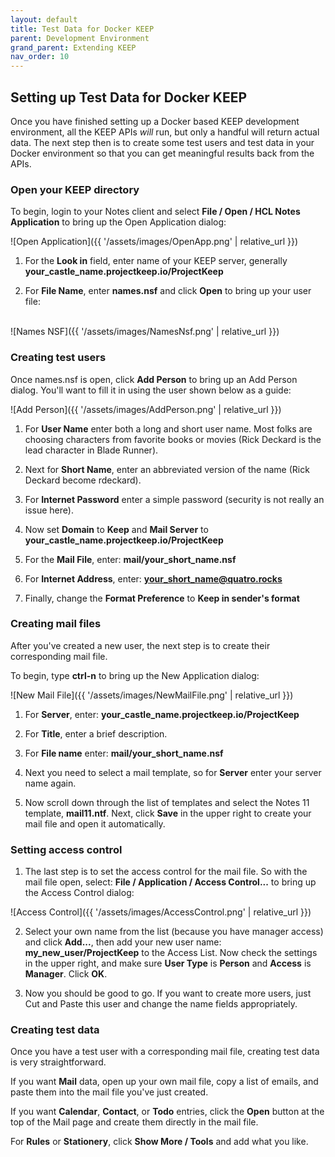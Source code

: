 ```yaml
---
layout: default
title: Test Data for Docker KEEP
parent: Development Environment
grand_parent: Extending KEEP
nav_order: 10
---
```

## Setting up Test Data for Docker KEEP

Once you have finished setting up a Docker based KEEP development environment, all the KEEP APIs *will* run, but only a handful will return actual data.  The next step then is to create some test users and test data in your Docker environment so that you can get meaningful results back from the APIs.

### Open your KEEP directory

To begin, login to your Notes client and select **File / Open / HCL Notes Application** to bring up the Open Application dialog:

![Open Application]({{ '/assets/images/OpenApp.png' | relative_url }})

1. For the **Look in** field, enter name of your KEEP server, generally **your_castle_name.projectkeep.io/ProjectKeep**

2. For **File Name**, enter **names.nsf** and click **Open** to bring up your user file:
<br/><br/>

![Names NSF]({{ '/assets/images/NamesNsf.png' | relative_url }})

### Creating test users

Once names.nsf is open, click **Add Person** to bring up an Add Person dialog.  You'll want to fill it in using the user shown below as a guide:

![Add Person]({{ '/assets/images/AddPerson.png' | relative_url }})

1. For **User Name** enter both a long and short user name.  Most folks are choosing characters from favorite books or movies (Rick Deckard is the lead character in Blade Runner).

2. Next for **Short Name**, enter an abbreviated version of the name (Rick Deckard become rdeckard).

3. For **Internet Password** enter a simple password (security is not really an issue here).

4. Now set **Domain** to **Keep** and **Mail Server** to **your_castle_name.projectkeep.io/ProjectKeep**

5. For the **Mail File**, enter: **mail/your_short_name.nsf**

6. For **Internet Address**, enter: **your_short_name@quatro.rocks**

7. Finally, change the **Format Preference** to **Keep in sender's format**

### Creating mail files

After you've created a new user, the next step is to create their corresponding mail file.

To begin, type **ctrl-n** to bring up the New Application dialog:

![New Mail File]({{ '/assets/images/NewMailFile.png' | relative_url }})

1. For **Server**, enter: **your_castle_name.projectkeep.io/ProjectKeep**

2. For **Title**, enter a brief description.

3. For **File name** enter: **mail/your_short_name.nsf**

4. Next you need to select a mail template, so for **Server** enter your server name again.

5. Now scroll down through the list of templates and select the Notes 11 template, **mail11.ntf**. Next, click **Save** in the upper right to create your mail file and open it automatically.

### Setting access control

1. The last step is to set the access control for the mail file.  So with the mail file open, select: **File / Application / Access Control...** to bring up the Access Control dialog:

![Access Control]({{ '/assets/images/AccessControl.png' | relative_url }})

2. Select your own name from the list (because you have manager access) and click **Add...**, then add your new user name: **my_new_user/ProjectKeep** to the Access List.  Now check the settings in the upper right, and make sure **User Type** is **Person** and **Access** is **Manager**. Click **OK**.

3. Now you should be good to go.  If you want to create more users, just Cut and Paste this user and change the name fields appropriately.

### Creating test data

Once you have a test user with a corresponding mail file, creating test data is very straightforward.  

If you want **Mail** data, open up your own mail file, copy a list of emails, and paste them into the mail file you've just created.

If you want **Calendar**, **Contact**, or **Todo** entries, click the **Open** button at the top of the Mail page and create them directly in the mail file.

For **Rules** or **Stationery**, click **Show More / Tools** and add what you like.
